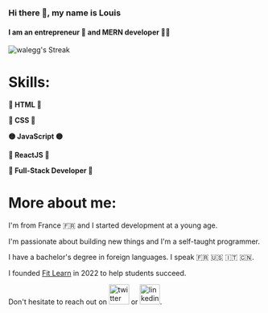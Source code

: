 ### Hi there 👋, my name is Louis
#### I am an entrepreneur 🚀 and MERN developer 👨‍💻

![walegg's Streak](https://github-readme-streak-stats.herokuapp.com/?user=walegg&theme=gruvbox&hide_border=true)

# Skills: 

**🔸 HTML 🔸**

**🔷 CSS 🔷**

**🟡 JavaScript 🟡**

**🔷 ReactJS 🔷**

**🔸 Full-Stack Developer 🔸**

# More about me:

I'm from France 🇫🇷 and I started development at a young age.

I'm passionate about building new things and I'm a self-taught programmer.

I have a bachelor's degree in foreign languages. I speak 🇫🇷 🇺🇸 🇮🇹 🇨🇳.

I founded [Fit Learn](www.fit-learn.com) in 2022 to help students succeed.

Don't hesitate to reach out on [<img src='https://cdn.jsdelivr.net/npm/simple-icons@3.0.1/icons/twitter.svg' alt='twitter' height='40'>](https://twitter.com/WaleML) or [<img src='https://cdn.jsdelivr.net/npm/simple-icons@3.0.1/icons/linkedin.svg' alt='linkedin' height='40'>](https://www.linkedin.com/in/louis-mille-66b382181/).


